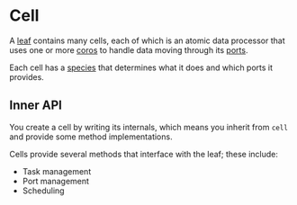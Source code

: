# Cell
A [leaf](leaf.md) contains many cells, each of which is an atomic data processor that uses one or more [coros](coro.md) to handle data moving through its [ports](port.md).

Each cell has a [species](species.md) that determines what it does and which ports it provides.


## Inner API
You create a cell by writing its internals, which means you inherit from `cell` and provide some method implementations.

Cells provide several methods that interface with the leaf; these include:

+ Task management
+ Port management
+ Scheduling
